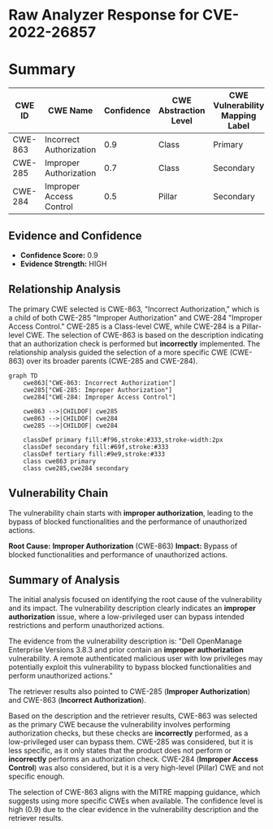 # Raw Analyzer Response for CVE-2022-26857

# Summary
| CWE ID | CWE Name | Confidence | CWE Abstraction Level | CWE Vulnerability Mapping Label | CWE-Vulnerability Mapping Notes |
|---|---|---|---|---|---|
| CWE-863 | Incorrect Authorization | 0.9 | Class | Primary | Allowed-with-Review |
| CWE-285 | Improper Authorization | 0.7 | Class | Secondary | Discouraged |
| CWE-284 | Improper Access Control | 0.5 | Pillar | Secondary | Discouraged |

## Evidence and Confidence

*   **Confidence Score:** 0.9
*   **Evidence Strength:** HIGH

## Relationship Analysis
The primary CWE selected is CWE-863, "Incorrect Authorization," which is a child of both CWE-285 "Improper Authorization" and CWE-284 "Improper Access Control." CWE-285 is a Class-level CWE, while CWE-284 is a Pillar-level CWE. The selection of CWE-863 is based on the description indicating that an authorization check is performed but **incorrectly** implemented. The relationship analysis guided the selection of a more specific CWE (CWE-863) over its broader parents (CWE-285 and CWE-284).

```mermaid
graph TD
    cwe863["CWE-863: Incorrect Authorization"]
    cwe285["CWE-285: Improper Authorization"]
    cwe284["CWE-284: Improper Access Control"]

    cwe863 -->|CHILDOF| cwe285
    cwe863 -->|CHILDOF| cwe284
    cwe285 -->|CHILDOF| cwe284

    classDef primary fill:#f96,stroke:#333,stroke-width:2px
    classDef secondary fill:#69f,stroke:#333
    classDef tertiary fill:#9e9,stroke:#333
    class cwe863 primary
    class cwe285,cwe284 secondary
```

## Vulnerability Chain
The vulnerability chain starts with **improper authorization**, leading to the bypass of blocked functionalities and the performance of unauthorized actions.

**Root Cause:** **Improper Authorization** (CWE-863)
**Impact:** Bypass of blocked functionalities and performance of unauthorized actions.

## Summary of Analysis
The initial analysis focused on identifying the root cause of the vulnerability and its impact. The vulnerability description clearly indicates an **improper authorization** issue, where a low-privileged user can bypass intended restrictions and perform unauthorized actions.

The evidence from the vulnerability description is: "Dell OpenManage Enterprise Versions 3.8.3 and prior contain an **improper authorization** vulnerability. A remote authenticated malicious user with low privileges may potentially exploit this vulnerability to bypass blocked functionalities and perform unauthorized actions."

The retriever results also pointed to CWE-285 (**Improper Authorization**) and CWE-863 (**Incorrect Authorization**).

Based on the description and the retriever results, CWE-863 was selected as the primary CWE because the vulnerability involves performing authorization checks, but these checks are **incorrectly** performed, as a low-privileged user can bypass them. CWE-285 was considered, but it is less specific, as it only states that the product does not perform or **incorrectly** performs an authorization check. CWE-284 (**Improper Access Control**) was also considered, but it is a very high-level (Pillar) CWE and not specific enough.

The selection of CWE-863 aligns with the MITRE mapping guidance, which suggests using more specific CWEs when available. The confidence level is high (0.9) due to the clear evidence in the vulnerability description and the retriever results.